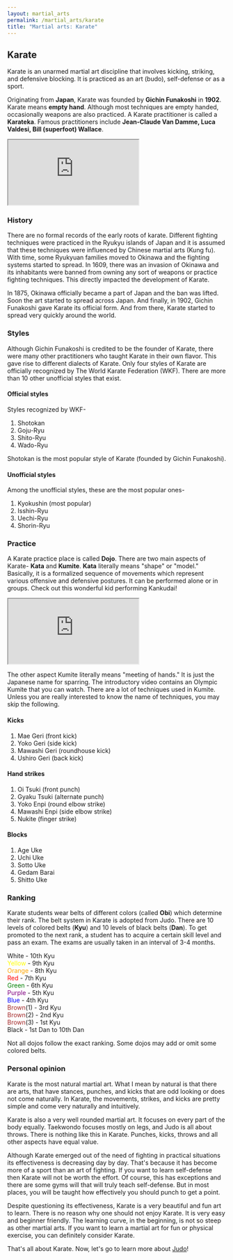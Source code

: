 ```yaml
---
layout: martial_arts
permalink: /martial_arts/karate
title: "Martial arts: Karate"
---
```


## Karate

Karate is an unarmed martial art discipline that involves kicking, striking, and defensive blocking. It is practiced as an art (budo), self-defense or as a sport. 

Originating from **Japan**, Karate was founded by **Gichin Funakoshi** in **1902**. Karate means **empty hand**. Although most techniques are empty handed, occasionally weapons are also practiced. A Karate practitioner is called a **Karateka**. Famous practitioners include **Jean-Claude Van Damme, Luca Valdesi, Bill (superfoot) Wallace**.

<div class="embed-responsive embed-responsive-16by9">
	<iframe class="embed-responsive-item" src="https://www.youtube.com/embed/nz12z9___DU"></iframe> 
</div>

### History

There are no formal records of the early roots of karate. Different fighting techniques were practiced in the Ryukyu islands of Japan and it is assumed that these techniques were influenced by Chinese martial arts (Kung fu). With time, some Ryukyuan families moved to Okinawa and the fighting systems started to spread. In 1609, there was an invasion of Okinawa and its inhabitants were banned from owning any sort of weapons or practice fighting techniques. This directly impacted the development of Karate.

In 1875, Okinawa officially became a part of Japan and the ban was lifted. Soon the art started to spread across Japan. And finally, in 1902, Gichin Funakoshi gave Karate its official form. And from there, Karate started to spread very quickly around the world.

### Styles

Although Gichin Funakoshi is credited to be the founder of Karate, there were many other practitioners who taught Karate in their own flavor. This gave rise to different dialects of Karate. Only four styles of Karate are officially recognized by The World Karate Federation (WKF). There are more than 10 other unofficial styles that exist.

#### Official styles

Styles recognized by WKF-

1. Shotokan
2. Goju-Ryu
3. Shito-Ryu
4. Wado-Ryu

Shotokan is the most popular style of Karate (founded by Gichin Funakoshi).

#### Unofficial styles

Among the unofficial styles, these are the most popular ones-

1. Kyokushin (most popular)
2. Isshin-Ryu
3. Uechi-Ryu
4. Shorin-Ryu

### Practice

A Karate practice place is called **Dojo**. There are two main aspects of Karate- **Kata** and **Kumite**. **Kata** literally means "shape" or "model." Basically, it is a formalized sequence of movements which represent various offensive and defensive postures. It can be performed alone or in groups. Check out this wonderful kid performing Kankudai!

<div class="embed-responsive embed-responsive-16by9">
	<iframe class="embed-responsive-item" src="https://www.youtube.com/embed/65QCHZDXKmA"></iframe> 
</div>

The other aspect Kumite literally means "meeting of hands." It is just the Japanese name for sparring. The introductory video contains an Olympic Kumite that you can watch. There are a lot of techniques used in Kumite. Unless you are really interested to know the name of techniques, you may skip the following.

#### Kicks

1. Mae Geri (front kick)
2. Yoko Geri (side kick)
3. Mawashi Geri (roundhouse kick)
4. Ushiro Geri (back kick)

#### Hand strikes

1. Oi Tsuki (front punch)
2. Gyaku Tsuki (alternate punch)
3. Yoko Enpi (round elbow strike)
4. Mawashi Enpi (side elbow strike)
5. Nukite (finger strike)

#### Blocks

1. Age Uke
2. Uchi Uke
3. Sotto Uke
4. Gedam Barai
5. Shitto Uke

### Ranking

Karate students wear belts of different colors (called **Obi**) which determine their rank. The belt system in Karate is adopted from Judo. There are 10 levels of colored belts (**Kyu**) and 10 levels of black belts (**Dan**). To get promoted to the next rank, a student has to acquire a certain skill level and pass an exam. The exams are usually taken in an interval of 3-4 months.

White - 10th Kyu  
<span style="color:yellow">Yellow</span> - 9th Kyu  
<span style="color:orange">Orange</span> - 8th Kyu  
<span style="color:red">Red</span> - 7th Kyu  
<span style="color:green">Green</span> - 6th Kyu  
<span style="color:purple">Purple</span> - 5th Kyu  
<span style="color:blue">Blue</span> - 4th Kyu  
<span style="color:brown">Brown</span>(1) - 3rd Kyu  
<span style="color:brown">Brown</span>(2) - 2nd Kyu  
<span style="color:brown">Brown</span>(3) - 1st Kyu  
Black - 1st Dan to 10th Dan

Not all dojos follow the exact ranking. Some dojos may add or omit some colored belts.

### Personal opinion

Karate is the most natural martial art. What I mean by natural is that there are arts, that have stances, punches, and kicks that are odd looking or does not come naturally. In Karate, the movements, strikes, and kicks are pretty simple and come very naturally and intuitively.

Karate is also a very well rounded martial art. It focuses on every part of the body equally. Taekwondo focuses mostly on legs, and Judo is all about throws. There is nothing like this in Karate. Punches, kicks, throws and all other aspects have equal value. 

Although Karate emerged out of the need of fighting in practical situations its effectiveness is decreasing day by day. That's because it has become more of a sport than an art of fighting. If you want to learn self-defense then Karate will not be worth the effort. Of course, this has exceptions and there are some gyms will that will truly teach self-defense. But in most places, you will be taught how effectively you should punch to get a point.

Despite questioning its effectiveness, Karate is a very beautiful and fun art to learn. There is no reason why one should not enjoy Karate. It is very easy and beginner friendly. The learning curve, in the beginning, is not so steep as other martial arts. If you want to learn a martial art for fun or physical exercise, you can definitely consider Karate.

That's all about Karate. Now, let's go to learn more about [Judo](judo)!
